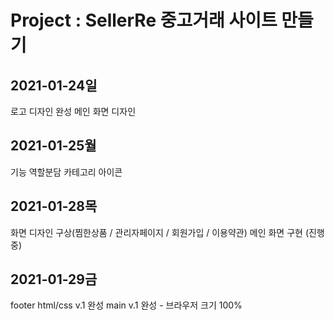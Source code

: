 # Project : SellerRe 중고거래 사이트 만들기

## 2021-01-24일
로고 디자인 완성
메인 화면 디자인 

## 2021-01-25월
기능 역할분담
카테고리 아이콘

## 2021-01-28목
화면 디자인 구상(찜한상품 / 관리자페이지 / 회원가입 / 이용약관)
메인 화면 구현 (진행중)

## 2021-01-29금
footer html/css v.1 완성
main v.1 완성 - 브라우저 크기 100% 
